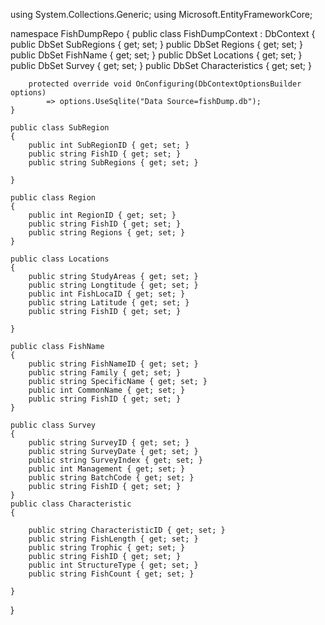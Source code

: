 using System.Collections.Generic;
using Microsoft.EntityFrameworkCore;

namespace FishDumpRepo
{
    public class FishDumpContext : DbContext
    {
        public DbSet<SubRegion> SubRegions { get; set; }
        public DbSet<Region> Regions { get; set; }
        public DbSet<FishName> FishName { get; set; }
        public DbSet<Locations> Locations { get; set; }
        public DbSet<Survey> Survey { get; set; }
        public DbSet<Characteristic> Characteristics { get; set; }

        protected override void OnConfiguring(DbContextOptionsBuilder options)
            => options.UseSqlite("Data Source=fishDump.db");
    }

    public class SubRegion
    {
        public int SubRegionID { get; set; }
        public string FishID { get; set; }
        public string SubRegions { get; set; }

    }

    public class Region
    {
        public int RegionID { get; set; }
        public string FishID { get; set; }
        public string Regions { get; set; }
    }

    public class Locations
    {
        public string StudyAreas { get; set; }
        public string Longtitude { get; set; }
        public int FishLocaID { get; set; }
        public string Latitude { get; set; }
        public string FishID { get; set; }

    }

    public class FishName
    {
        public string FishNameID { get; set; }
        public string Family { get; set; }
        public string SpecificName { get; set; }
        public int CommonName { get; set; }
        public string FishID { get; set; }
    }

    public class Survey
    {
        public string SurveyID { get; set; }
        public string SurveyDate { get; set; }
        public string SurveyIndex { get; set; }
        public int Management { get; set; }
        public string BatchCode { get; set; }
        public string FishID { get; set; }
    }
    public class Characteristic
    {

        public string CharacteristicID { get; set; }
        public string FishLength { get; set; }
        public string Trophic { get; set; }
        public string FishID { get; set; }
        public int StructureType { get; set; }
        public string FishCount { get; set; }

    }
}

